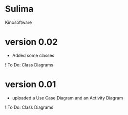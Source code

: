 # Sulima
Kinosoftware

# version 0.02
+ Added some classes

! To Do: Class Diagrams

# version 0.01
+ uploaded a Use Case Diagram and an Activity Diagram
   
! To Do: Class Diagrams
